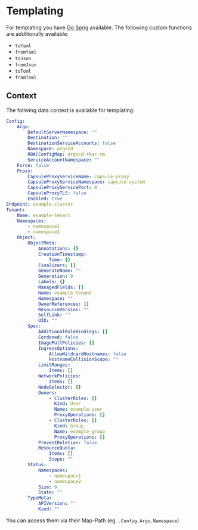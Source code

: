 # Templating

For templating you have [Go Sprig](https://masterminds.github.io/sprig/) available. The following custom functions are additionally available:

- `toYaml`
- `fromYaml`
- `toJson`
- `fromJson`
- `toToml`
- `fromToml`

## Context

The follwing data context is available for templating:

```yaml
Config:
    Argo:
        DefaultServerNamespace: ""
        Destination: ""
        DestinationServiceAccounts: false
        Namespace: argocd
        RBACConfigMap: argocd-rbac-cm
        ServiceAccountNamespace: ""
    Force: false
    Proxy:
        CapsuleProxyServiceName: capsule-proxy
        CapsuleProxyServiceNamespace: capsule-system
        CapsuleProxyServicePort: 0
        CapsuleProxyTLS: false
        Enabled: true
Endpoint: example-cluster
Tenant:
    Name: example-tenant
    Namespaces:
        - namespace1
        - namespace2
    Object:
        ObjectMeta:
            Annotations: {}
            CreationTimestamp:
                Time: {}
            Finalizers: []
            GenerateName: ""
            Generation: 0
            Labels: {}
            ManagedFields: []
            Name: example-tenant
            Namespace: ""
            OwnerReferences: []
            ResourceVersion: ""
            SelfLink: ""
            UID: ""
        Spec:
            AdditionalRoleBindings: []
            Cordoned: false
            ImagePullPolicies: []
            IngressOptions:
                AllowWildcardHostnames: false
                HostnameCollisionScope: ""
            LimitRanges:
                Items: []
            NetworkPolicies:
                Items: []
            NodeSelector: {}
            Owners:
                - ClusterRoles: []
                  Kind: User
                  Name: example-user
                  ProxyOperations: []
                - ClusterRoles: []
                  Kind: Group
                  Name: example-group
                  ProxyOperations: []
            PreventDeletion: false
            ResourceQuota:
                Items: []
                Scope: ""
        Status:
            Namespaces:
                - namespace1
                - namespace2
            Size: 0
            State: ""
        TypeMeta:
            APIVersion: ""
            Kind: ""
```

You can access them via their Map-Path (eg. `.Config.Argo.Namespace`)
